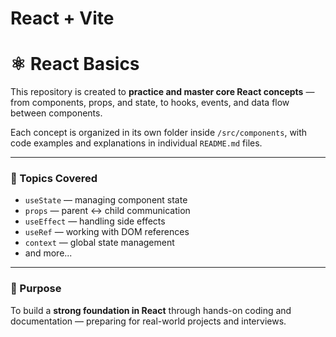# React + Vite

# ⚛️ React Basics

This repository is created to **practice and master core React concepts** — from components, props, and state, to hooks, events, and data flow between components.

Each concept is organized in its own folder inside `/src/components`, with code examples and explanations in individual `README.md` files.

---

### 🧠 Topics Covered

- `useState` — managing component state
- `props` — parent ↔ child communication
- `useEffect` — handling side effects
- `useRef` — working with DOM references
- `context` — global state management
- and more...

---

### 🚀 Purpose

To build a **strong foundation in React** through hands-on coding and documentation — preparing for real-world projects and interviews.

